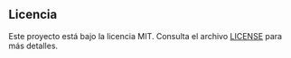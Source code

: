 ## Licencia

Este proyecto está bajo la licencia MIT. Consulta el archivo [LICENSE](LICENSE) para más detalles.